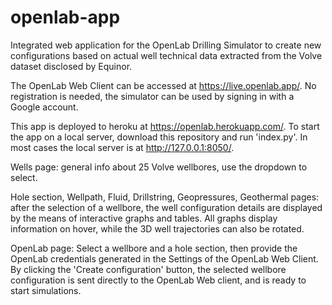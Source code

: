 # openlab-app

Integrated web application for the OpenLab Drilling Simulator to create new configurations based on actual well technical data extracted from the Volve dataset disclosed by Equinor.

The OpenLab Web Client can be accessed at https://live.openlab.app/. No registration is needed, the simulator can be used by signing in with a Google account.

This app is deployed to heroku at https://openlab.herokuapp.com/.
To start the app on a local server, download this repository and run 'index.py'. In most cases the local server is at http://127.0.0.1:8050/.

Wells page: general info about 25 Volve wellbores, use the dropdown to select.

Hole section, Wellpath, Fluid, Drillstring, Geopressures, Geothermal pages: after the selection of a wellbore, the well configuration details are displayed by the means of interactive graphs and tables. All graphs display information on hover, while the 3D well trajectories can also be rotated.

OpenLab page:
Select a wellbore and a hole section, then provide the OpenLab credentials generated in the Settings of the OpenLab Web Client. By clicking the 'Create configuration' button, the selected wellbore configuration is sent directly to the OpenLab Web client, and is ready to start simulations.
